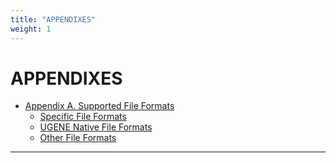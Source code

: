 ```yaml
---
title: "APPENDIXES"
weight: 1
---
```



# APPENDIXES

*   [Appendix A. Supported File Formats](Appendix-A.supported-file-formats.md)
    *   [Specific File Formats](specific-file-formats.md)
    *   [UGENE Native File Formats](ugene-native-file-formats.md)
    *   [Other File Formats](other-file-formats.md)


---------------------------------------------------------------------------------------------------------------------------------------------------------------------------------------------------------------------------------------------------------------------------------------------------------------